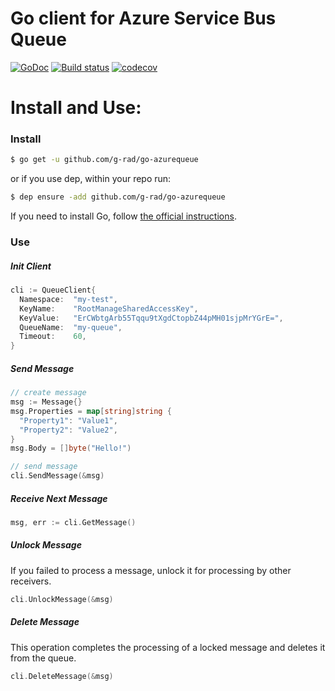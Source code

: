 # Go client for Azure Service Bus Queue

[![GoDoc](https://godoc.org/github.com/g-rad/go-azurequeue?status.svg)](http://godoc.org/github.com/g-rad/go-azurequeue)
[![Build status](https://ci.appveyor.com/api/projects/status/0qlr2s2x2p91d644?svg=true)](https://ci.appveyor.com/project/g-rad/go-azurequeue)
[![codecov](https://codecov.io/gh/g-rad/go-azurequeue/branch/master/graph/badge.svg)](https://codecov.io/gh/g-rad/go-azurequeue)

# Install and Use:

### Install

```sh
$ go get -u github.com/g-rad/go-azurequeue
```

or if you use dep, within your repo run:

```sh
$ dep ensure -add github.com/g-rad/go-azurequeue
```

If you need to install Go, follow [the official instructions](https://golang.org/dl/).

### Use


##### Init Client

```go
cli := QueueClient{
  Namespace:  "my-test",
  KeyName:    "RootManageSharedAccessKey",
  KeyValue:   "ErCWbtgArb55Tqqu9tXgdCtopbZ44pMH01sjpMrYGrE=",
  QueueName:  "my-queue",
  Timeout:    60,
}
```

##### Send Message

```go
// create message
msg := Message{}
msg.Properties = map[string]string {
  "Property1": "Value1",
  "Property2": "Value2",
}
msg.Body = []byte("Hello!")

// send message
cli.SendMessage(&msg)
```

##### Receive Next Message

```go
msg, err := cli.GetMessage()
```

##### Unlock Message
If you failed to process a message, unlock it for processing by other receivers.
```go
cli.UnlockMessage(&msg)
```

##### Delete Message
This operation completes the processing of a locked message and deletes it from the queue.
```go
cli.DeleteMessage(&msg)
```